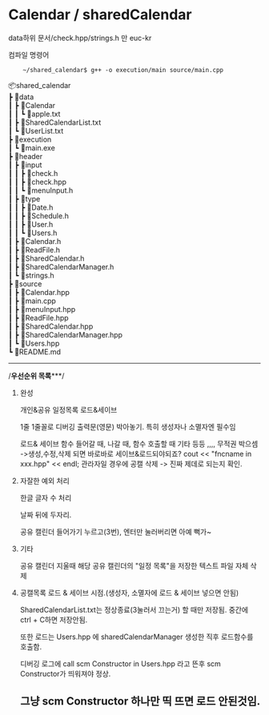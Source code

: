 Calendar / sharedCalendar
=========================

data하위 문서/check.hpp/strings.h 만 euc-kr

컴파일 명령어 
    
        ~/shared_calendar$ g++ -o execution/main source/main.cpp

📦shared_calendar  
 ┣ 📂data  
 ┃ ┣ 📂Calendar  
 ┃ ┃ ┗ 📜apple.txt  
 ┃ ┣ 📜SharedCalendarList.txt  
 ┃ ┗ 📜UserList.txt  
 ┣ 📂execution  
 ┃ ┗ 📜main.exe  
 ┣ 📂header  
 ┃ ┣ 📂input  
 ┃ ┃ ┣ 📜check.h  
 ┃ ┃ ┣ 📜check.hpp  
 ┃ ┃ ┗ 📜menuInput.h  
 ┃ ┣ 📂type  
 ┃ ┃ ┣ 📜Date.h  
 ┃ ┃ ┣ 📜Schedule.h  
 ┃ ┃ ┣ 📜User.h  
 ┃ ┃ ┗ 📜Users.h  
 ┃ ┣ 📜Calendar.h  
 ┃ ┣ 📜ReadFile.h  
 ┃ ┣ 📜SharedCalendar.h  
 ┃ ┣ 📜SharedCalendarManager.h  
 ┃ ┗ 📜strings.h  
 ┣ 📂source  
 ┃ ┣ 📜Calendar.hpp  
 ┃ ┣ 📜main.cpp  
 ┃ ┣ 📜menuInput.hpp  
 ┃ ┣ 📜ReadFile.hpp  
 ┃ ┣ 📜SharedCalendar.hpp  
 ┃ ┣ 📜SharedCalendarManager.hpp  
 ┃ ┗ 📜Users.hpp  
 ┗ 📜README.md  
    
-----------------------------------------------------
/************우선순위 목록***************/


1. 완성

    개인&공유 일정목록 로드&세이브

    1줄 1줄꼴로 디버깅 출력문(영문) 박아놓기. 특히 생성자나 소멸자엔 필수임

    로드& 세이브 함수 들어갈 때, 나갈 때, 함수 호출할 때 기타 등등 ,,,, 무적권 박으셈
    ->생성,수정,삭제 되면 바로바로 세이브&로드되야되죠?
    cout << "fncname in xxx.hpp" << endl;
    관라자일 경우에 공캘 삭제 -> 진짜 제데로 되는지 확인. 


2. 자잘한 예외 처리

    한글 글자 수 처리

    날짜 뒤에 두자리.

    공유 캘린더 들어가기 누르고(3번), 엔터만 눌러버리면 아예 뻑가~

3. 기타

    공유 캘린더 지울때 해당 공유 캘린더의 "일정 목록"을 저장한 텍스트 파일 자체 삭제


4. 공캘목록 로드 & 세이브 시점.(생성자, 소멸자에 로드 & 세이브 넣으면 안됨)

    SharedCalendarList.txt는 정상종료(3눌러서 끄는거) 할 때만 저장됨. 중간에 ctrl + C하면 저장안됨.
    
    또한 로드는 Users.hpp 에 sharedCalendarManager 생성한 직후 로드함수를 호출함.

    디버깅 로그에 call scm Constructor in Users.hpp 라고 뜬후 scm Constructor가 띄워져야 정상.
    
    그냥 scm Constructor 하나만 띡 뜨면 로드 안된것임.
    ------------------------------------------------------------